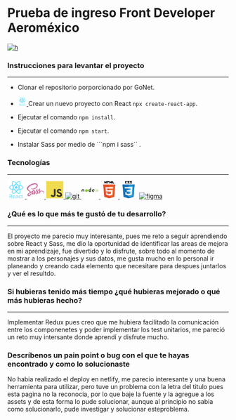 # Prueba de ingreso Front Developer Aeroméxico
[![h](https://www.pngmart.com/files/3/Harry-Potter-Logo-PNG-Photos.png "h")](https://www.pngmart.com/files/3/Harry-Potter-Logo-PNG-Photos.png "h")
### Instrucciones para levantar el proyecto

------------


<p align="left"><p/>  

-  Clonar el repositorio porporcionado por GoNet.  
  
- <a href="https://reactjs.org/" target="_blank" rel="noreferrer"> <img src="https://raw.githubusercontent.com/devicons/devicon/master/icons/react/react-original-wordmark.svg" alt="react" width="20" height="20"/> </a>Crear un nuevo proyecto con React ```npx create-react-app```.  

- Ejecutar el comando ```npm install```.  

- Ejecutar el comando ```npm start```.  

- Instalar Sass por medio de ```npm i sass`` .  
  
  



###   Tecnologías

------------



<p align="left"> <a href="https://reactjs.org/" target="_blank" rel="noreferrer"> <img src="https://raw.githubusercontent.com/devicons/devicon/master/icons/react/react-original-wordmark.svg" alt="react" width="40" height="40"/> </a><a href="https://sass-lang.com" target="_blank" rel="noreferrer"> <img src="https://raw.githubusercontent.com/devicons/devicon/master/icons/sass/sass-original.svg" alt="sass" width="40" height="40"/> </a><a href="https://developer.mozilla.org/en-US/docs/Web/JavaScript" target="_blank" rel="noreferrer"> <img src="https://raw.githubusercontent.com/devicons/devicon/master/icons/javascript/javascript-original.svg" alt="javascript" width="40" height="40"/> </a><a href="https://git-scm.com/" target="_blank" rel="noreferrer"> <img src="https://www.vectorlogo.zone/logos/git-scm/git-scm-icon.svg" alt="git" width="40" height="40"/> </a><a href="https://nodejs.org" target="_blank" rel="noreferrer"> <img src="https://raw.githubusercontent.com/devicons/devicon/master/icons/nodejs/nodejs-original-wordmark.svg" alt="nodejs" width="40" height="40"/> </a><a href="https://www.w3.org/html/" target="_blank" rel="noreferrer"> <img src="https://raw.githubusercontent.com/devicons/devicon/master/icons/html5/html5-original-wordmark.svg" alt="html5" width="40" height="40"/> </a><a href="https://www.w3schools.com/css/" target="_blank" rel="noreferrer"> <img src="https://raw.githubusercontent.com/devicons/devicon/master/icons/css3/css3-original-wordmark.svg" alt="css3" width="40" height="40"/></a> <a href="https://www.figma.com/" target="_blank" rel="noreferrer"> <img src="https://www.vectorlogo.zone/logos/figma/figma-icon.svg" alt="figma" width="40" height="40"/> </a> 
</p>

###  ¿Qué es lo que más te gustó de tu desarrollo?

------------


 El proyecto me parecio muy interesante, pues me reto a  seguir aprendiendo sobre React y Sass, me dío la oportunidad de identificar las areas de mejora en mi aprendizaje,  fue divertido y lo disfrute, sobre todo al momento de mostrar a los personajes y sus datos, me gusta mucho en lo personal ir planeando y creando cada elemento que necesitare para despues juntarlos y ver el resultdo.
 
###  Si hubieras tenido más tiempo ¿qué hubieras mejorado o qué más hubieras hecho?

------------


Implementar Redux pues  creo que me hubiera facilitado la comunicación entre los componenetes y poder implementar los test unitarios, me pareció un reto muy intersante donde aprendí y  disfrute mucho.

### Descríbenos un pain point o bug con el que te hayas encontrado y como lo solucionaste
No habia realizado el deploy en netlify, me parecio interesante y una buena herramienta para utilizar, pero tuve un problema con la letra del titulo pues esta pagina no la reconocia, por lo que baje la fuente y la agregue a los assets y de esta forma lo pude solucionar, aunque al principio no sabia como solucionarlo, pude investigar y solucionar esteproblema. 
